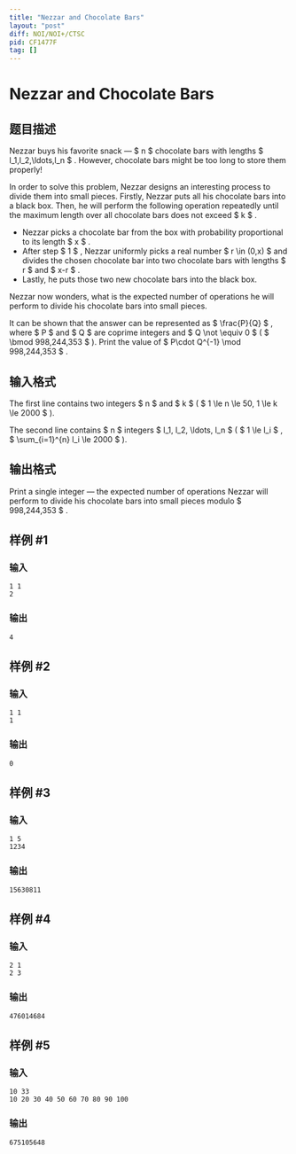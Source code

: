 ```yaml
---
title: "Nezzar and Chocolate Bars"
layout: "post"
diff: NOI/NOI+/CTSC
pid: CF1477F
tag: []
---
```


# Nezzar and Chocolate Bars

## 题目描述

Nezzar buys his favorite snack — $ n $ chocolate bars with lengths $ l_1,l_2,\ldots,l_n $ . However, chocolate bars might be too long to store them properly!

In order to solve this problem, Nezzar designs an interesting process to divide them into small pieces. Firstly, Nezzar puts all his chocolate bars into a black box. Then, he will perform the following operation repeatedly until the maximum length over all chocolate bars does not exceed $ k $ .

- Nezzar picks a chocolate bar from the box with probability proportional to its length $ x $ .
- After step $ 1 $ , Nezzar uniformly picks a real number $ r \in (0,x) $ and divides the chosen chocolate bar into two chocolate bars with lengths $ r $ and $ x-r $ .
- Lastly, he puts those two new chocolate bars into the black box.

Nezzar now wonders, what is the expected number of operations he will perform to divide his chocolate bars into small pieces.

It can be shown that the answer can be represented as $ \frac{P}{Q} $ , where $ P $ and $ Q $ are coprime integers and $ Q \not \equiv 0 $ ( $ \bmod 998\,244\,353 $ ). Print the value of $ P\cdot Q^{-1} \mod 998\,244\,353 $ .

## 输入格式

The first line contains two integers $ n $ and $ k $ ( $ 1 \le n \le 50, 1 \le k \le 2000 $ ).

The second line contains $ n $ integers $ l_1, l_2, \ldots, l_n $ ( $ 1 \le l_i $ , $ \sum_{i=1}^{n} l_i \le 2000 $ ).

## 输出格式

Print a single integer — the expected number of operations Nezzar will perform to divide his chocolate bars into small pieces modulo $ 998\,244\,353 $ .

## 样例 #1

### 输入

```
1 1
2
```

### 输出

```
4
```

## 样例 #2

### 输入

```
1 1
1
```

### 输出

```
0
```

## 样例 #3

### 输入

```
1 5
1234
```

### 输出

```
15630811
```

## 样例 #4

### 输入

```
2 1
2 3
```

### 输出

```
476014684
```

## 样例 #5

### 输入

```
10 33
10 20 30 40 50 60 70 80 90 100
```

### 输出

```
675105648
```

